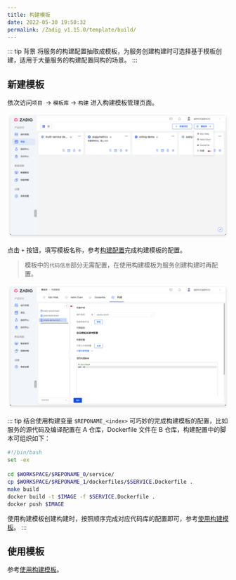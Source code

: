 ```yaml
---
title: 构建模板
date: 2022-05-30 19:50:32
permalink: /Zadig v1.15.0/template/build/
---
```


::: tip 背景
将服务的构建配置抽取成模板，为服务创建构建时可选择基于模板创建，适用于大量服务的构建配置同构的场景。
:::

## 新建模板

依次访问`项目 `-> `模板库` -> `构建` 进入构建模板管理页面。

![构建模板](./_images/build_template_1.png)

点击 `+` 按钮，填写模板名称，参考[构建配置](/Zadig%20v1.15.0/project/build/)完成构建模板的配置。
> 模板中的`代码信息`部分无需配置，在使用构建模板为服务创建构建时再配置。

![构建模板](./_images/create_build_template_1.png)

::: tip
结合使用构建变量 `$REPONAME_<index>` 可巧妙的完成构建模板的配置，比如服务的源代码及编译配置在 A 仓库，Dockerfile 文件在 B 仓库，构建配置中的脚本可组织如下：

``` bash
#!/bin/bash
set -ex

cd $WORKSPACE/$REPONAME_0/service/
cp $WORKSPACE/$REPONAME_1/dockerfiles/$SERVICE.Dockerfile .
make build
docker build -t $IMAGE -f $SERVICE.Dockerfile .
docker push $IMAGE
```

使用构建模板创建构建时，按照顺序完成对应代码库的配置即可，参考[使用构建模板](/Zadig%20v1.15.0/project/build/#zadig-构建模板)。
:::


## 使用模板

参考[使用构建模板](/Zadig%20v1.15.0/project/build/#zadig-构建模板)。

